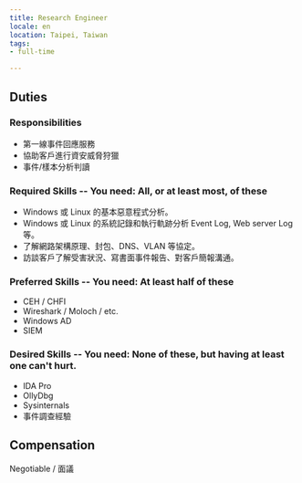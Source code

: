 ```yaml
---
title: Research Engineer
locale: en
location: Taipei, Taiwan
tags:
- full-time

---
```

## Duties

### Responsibilities

* 第一線事件回應服務
* 協助客戶進行資安威脅狩獵
* 事件/樣本分析判讀

### Required Skills -- You need: All, or at least most, of these

* Windows 或 Linux 的基本惡意程式分析。
* Windows 或 Linux 的系統記錄和執行軌跡分析 Event Log, Web server Log 等。
* 了解網路架構原理、封包、DNS、VLAN 等協定。
* 訪談客戶了解受害狀況、寫書面事件報告、對客戶簡報溝通。

### Preferred Skills -- You need: At least half of these

* CEH / CHFI
* Wireshark / Moloch / etc.
* Windows AD
* SIEM

### Desired Skills -- You need: None of these, but having at least one can't hurt.

* IDA Pro
* OllyDbg
* Sysinternals
* 事件調查經驗

## Compensation

Negotiable / 面議
